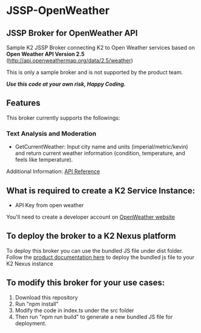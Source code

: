 # JSSP-OpenWeather
 
 ## JSSP Broker for OpenWeather API
 Sample K2 JSSP Broker connecting K2 to Open Weather services based on **Open Weather API Version 2.5** (http://api.openweathermap.org/data/2.5/weather)
 

This is only a sample broker and is not supported by the product team.
 
 ***Use this code at your own risk, Happy Coding.***
  
 ## Features
 This broker currently supports the followings:
 
 ### Text Analysis and Moderation
 - GetCurrentWeather: Input city name and units (imperial/metric/kevin) and return current weather information (condition, temperature, and feels like temperature).
 
Additional Information:  [API Reference](https://openweathermap.org/current)

## What is required to create a K2 Service Instance:
- API Key from open weather

You'll need to create a developer account on [OpenWeather website](https://openweather.org)


## To deploy the broker to a K2 Nexus platform
To deploy this broker you can use the bundled JS file under dist folder. Follow the [product documentation here](https://help.k2.com/onlinehelp/platform/userguide/current/default.htm#../Subsystems/Default/Content/Extend/JS-Broker/JSSPRegister.htm%3FTocPath%3DDevelop%7CExtending%2520the%2520K2%2520Nexus%2520Platform%7CCustom%2520Service%2520Types%2520with%2520the%2520JavaScript%2520Service%2520Provider%2520(JSSP)%7C_____8) to deploy the bundled js file to your K2 Nexus instance

## To modify this broker for your use cases:
1. Download this repository
2. Run "npm install"
3. Modify the code in index.ts under the src folder
4. Then run "npm run build" to generate a new bundled JS file for deployment.

